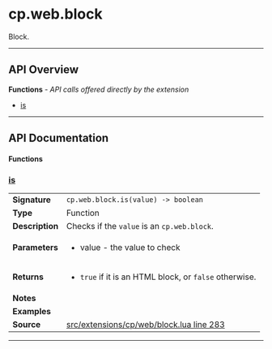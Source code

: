 # cp.web.block

Block.

---

## API Overview
**Functions** - _API calls offered directly by the extension_
 * [is](#is)


---

## API Documentation

#### Functions


### [is](#is)

|                                             |                                                                                     |
| --------------------------------------------|-------------------------------------------------------------------------------------|
| **Signature**                               | `cp.web.block.is(value) -> boolean`                                                                    |
| **Type**                                    | Function                                                                     |
| **Description**                             | Checks if the `value` is an `cp.web.block`.                                                                     |
| **Parameters**                              | <ul><li>value		- the value to check</li></ul> |
| **Returns**                                 | <ul><li>`true` if it is an HTML block, or `false` otherwise.</li></ul>          |
| **Notes**                                   | <ul></ul> |
| **Examples**                                | <ul></ul> |
| **Source**                                  | [src/extensions/cp/web/block.lua line 283](https://github.com/CommandPost/CommandPost/blob/develop/src/extensions/cp/web/block.lua#L283) |

---

